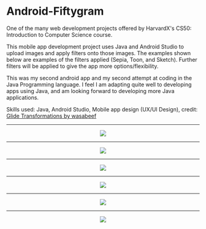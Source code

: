 # Android-Fiftygram
One of the many web development projects offered by HarvardX's CS50: Introduction to Computer Science course.

This mobile app development project uses Java and Android Studio to upload images and apply filters onto those images. The examples shown below are examples of the filters applied (Sepia, Toon, and Sketch). Further filters will be applied to give the app more options/flexibility.

This was my second android app and my second attempt at coding in the Java Programming language. I feel I am adapting quite well to developing apps using Java, and am looking forward to developing more Java applications. 

Skills used: Java, Android Studio, Mobile app design (UX/UI Design), credit: [Glide Transformations by wasabeef](https://github.com/wasabeef/glide-transformations)

----------------------------------------------------------------------------------------------------------------

<div align="center"> 
<img src="images/1.png">
</div>

----------------------------------------------------------------------------------------------------------------

<div align="center"> 
<img src="images/2.png">
</div>

----------------------------------------------------------------------------------------------------------------

<div align="center"> 
<img src="images/3.png">
</div>

----------------------------------------------------------------------------------------------------------------

<div align="center"> 
<img src="images/4.png">
</div>

----------------------------------------------------------------------------------------------------------------

<div align="center"> 
<img src="images/5.png">
</div>

----------------------------------------------------------------------------------------------------------------

<div align="center"> 
<img src="images/6.png">
</div>
